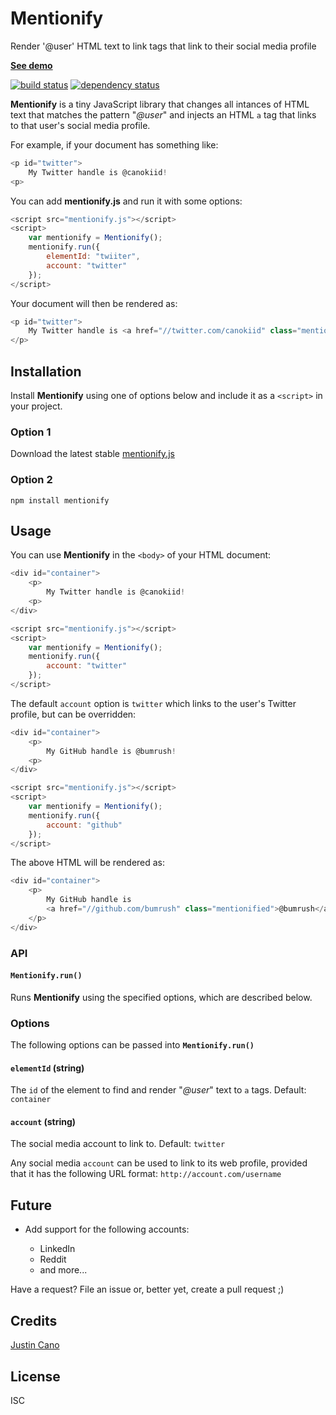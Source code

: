 # Mentionify

Render '@user' HTML text to link tags that link to their social media profile

**[See demo](http://www.jcano.me/mentionify/)**

[![build status](https://secure.travis-ci.org/bumrush/mentionify.svg)](http://travis-ci.org/bumrush/mentionify)
[![dependency status](https://david-dm.org/bumrush/mentionify.svg)](https://david-dm.org/bumrush/mentionify)

**Mentionify** is a tiny JavaScript library that changes all intances of HTML text that matches the pattern "_@user_" and injects an HTML `a` tag that links to that user's social media profile.

For example, if your document has something like:

```javascript
<p id="twitter">
    My Twitter handle is @canokiid!
<p>
```

You can add **mentionify.js** and run it with some options:

```javascript
<script src="mentionify.js"></script>
<script>
    var mentionify = Mentionify();
    mentionify.run({
        elementId: "twiiter",
        account: "twitter"
    });
</script>
```

Your document will then be rendered as:

```javascript
<p id="twitter">
    My Twitter handle is <a href="//twitter.com/canokiid" class="mentionified">@canokiid</a>!
</p>
```

## Installation

Install **Mentionify** using one of options below and include it as a `<script>` in your project.

### Option 1

Download the latest stable [mentionify.js](https://github.com/bumrush/mentionify/blob/v0.0.5/dist/mentionify.js)

### Option 2

`npm install mentionify`

## Usage

You can use **Mentionify** in the `<body>` of your HTML document:

```javascript
<div id="container">
    <p>
        My Twitter handle is @canokiid!
    <p>
</div>

<script src="mentionify.js"></script>
<script>
    var mentionify = Mentionify();
    mentionify.run({
        account: "twitter"
    });
</script>
```

The default `account` option is `twitter` which links to the user's Twitter profile, but can be overridden:

```javascript
<div id="container">
    <p>
        My GitHub handle is @bumrush!
    <p>
</div>

<script src="mentionify.js"></script>
<script>
    var mentionify = Mentionify();
    mentionify.run({
        account: "github"
    });
</script>
```

The above HTML will be rendered as:

```javascript
<div id="container">
    <p>
        My GitHub handle is
        <a href="//github.com/bumrush" class="mentionified">@bumrush</a>!
    </p>
</div>
```

### API

#### **`Mentionify.run()`**

Runs **Mentionify** using the specified options, which are described below.

### Options

The following options can be passed into **`Mentionify.run()`**

#### **`elementId` (string)**

The `id` of the element to find and render "_@user_" text to `a` tags. Default: `container`

#### **`account` (string)**

The social media account to link to. Default: `twitter`

Any social media `account` can be used to link to its web profile, provided that it has the following URL format: `http://account.com/username`

## Future

- Add support for the following accounts:

    - LinkedIn
    - Reddit
    - and more...

Have a request? File an issue or, better yet, create a pull request ;)

## Credits
[Justin Cano](https://github.com/bumrush/)

## License

ISC
